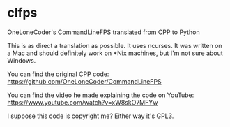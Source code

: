 # clfps
OneLoneCoder's CommandLineFPS translated from CPP to Python

This is as direct a translation as possible. It uses ncurses. It was written on a Mac and should definitely work on *Nix machines, but I'm not sure about Windows.

You can find the original CPP code: https://github.com/OneLoneCoder/CommandLineFPS

You can find the video he made explaining the code on YouTube: https://www.youtube.com/watch?v=xW8skO7MFYw

I suppose this code is copyright me? Either way it's GPL3.
